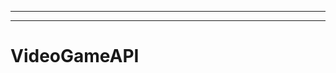 -------------------------------------------
----------------------------------------------------------------------------------------------------
# VideoGameAPI
